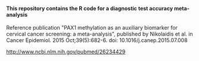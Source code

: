 #### This repository contains the R code for a diagnostic test accuracy meta-analysis

Reference publication "PAX1 methylation as an auxiliary biomarker for cervical cancer screening: a meta-analysis", published by Nikolaidis et al. in Cancer Epidemiol. 2015 Oct;39(5):682-6. doi: 10.1016/j.canep.2015.07.008


http://www.ncbi.nlm.nih.gov/pubmed/26234429
